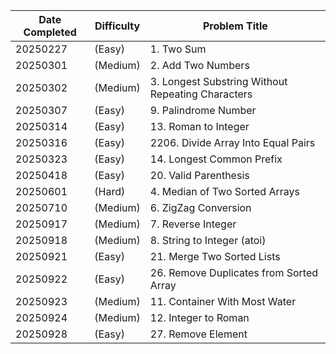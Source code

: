 | Date Completed | Difficulty | Problem Title                                        |
| ---------------|------------|------------------------------------------------------|
| 20250227       | (Easy)     | 1. Two Sum                                           |
| 20250301       | (Medium)   | 2. Add Two Numbers                                   |
| 20250302       | (Medium)   | 3. Longest Substring Without Repeating Characters    |
| 20250307       | (Easy)     | 9. Palindrome Number                                 |
| 20250314       | (Easy)     | 13. Roman to Integer                                 |
| 20250316       | (Easy)     | 2206. Divide Array Into Equal Pairs                  |
| 20250323       | (Easy)     | 14. Longest Common Prefix                            |
| 20250418       | (Easy)     | 20. Valid Parenthesis                                |
| 20250601       | (Hard)     | 4. Median of Two Sorted Arrays                       |
| 20250710       | (Medium)   | 6. ZigZag Conversion                                 |
| 20250917       | (Medium)   | 7. Reverse Integer                                   |
| 20250918       | (Medium)   | 8. String to Integer (atoi)                          |
| 20250921       | (Easy)     | 21. Merge Two Sorted Lists                           |
| 20250922       | (Easy)     | 26. Remove Duplicates from Sorted Array              |
| 20250923       | (Medium)   | 11. Container With Most Water                        |
| 20250924       | (Medium)   | 12. Integer to Roman                                 |
| 20250928       | (Easy)     | 27. Remove Element                                   |

